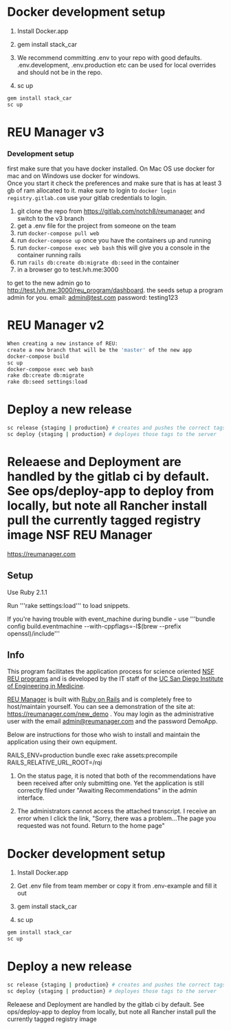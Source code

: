 # Docker development setup

1) Install Docker.app

2) gem install stack_car

3) We recommend committing .env to your repo with good defaults. .env.development, .env.production etc can be used for local overrides and should not be in the repo.

4) sc up

``` bash
gem install stack_car
sc up

```
# REU Manager v3

### Development setup
first make sure that you have docker installed. On Mac OS use docker for mac and on Windows use docker for windows.  
Once you start it check the preferences and make sure that is has at least 3 gb of ram allocated to it.
make sure to login to `docker login registry.gitlab.com` use your gitlab credentials to login.

1. git clone the repo from https://gitlab.com/notch8/reumanager and switch to the v3 branch
2. get a .env file for the project from someone on the team
3. run `docker-compose pull web`
4. run `docker-compose up`
once you have the containers up and running
5. run `docker-compose exec web bash` this will give you a console in the container running rails
6. run `rails db:create db:migrate db:seed` in the container
7. in a browser go to test.lvh.me:3000

to get to the new admin go to http://test.lvh.me:3000/reu_program/dashboard.
the seeds setup a program admin for you. email: admin@test.com password: testing123

# REU Manager v2

```bash
When creating a new instance of REU:
create a new branch that will be the 'master' of the new app
docker-compose build
sc up
docker-compose exec web bash
rake db:create db:migrate
rake db:seed settings:load
```

# Deploy a new release

``` bash
sc release {staging | production} # creates and pushes the correct tags
sc deploy {staging | production} # deployes those tags to the server
```

Releaese and Deployment are handled by the gitlab ci by default. See ops/deploy-app to deploy from locally, but note all Rancher install pull the currently tagged registry image
NSF REU Manager
==========
https://reumanager.com

## Setup
Use Ruby 2.1.1

Run '''rake settings:load''' to load snippets.

If you're having trouble with event_machine during bundle - use '''bundle config build.eventmachine --with-cppflags=-I$(brew --prefix openssl)/include'''

## Info
This program facilitates the application process for science oriented [NSF REU programs](http://www.nsf.gov/crssprgm/reu/) and is developed by the IT staff of the [UC San Diego Institute of Engineering in Medicine](https://iem.ucsd.edu/).

[REU Manager](https://reumanager.com) is built with [Ruby on Rails](http://rubyonrails.org/) and is completely free to host/maintain yourself.   You can see a demonstration of the site at: https://reumanager.com/new_demo .  You may login as the administrative user with the email admin@reumanager.com and the password DemoApp.

Below are instructions for those who wish to install and maintain the application using their own equipment.



RAILS_ENV=production bundle exec rake assets:precompile RAILS_RELATIVE_URL_ROOT=/rqi


1) On the status page, it is noted that both of the recommendations have been received after only submitting one. Yet the application is still correctly filed under "Awaiting Recommendations" in the admin interface.

2) The administrators cannot access the attached transcript. I receive an error when I click the link, "Sorry, there was a problem...The page you requested was not found. Return to the home page"


# Docker development setup

1) Install Docker.app

2) Get .env file from team member or copy it from .env-example and fill it out

3) gem install stack_car

4) sc up

``` bash
gem install stack_car
sc up

```

# Deploy a new release

``` bash
sc release {staging | production} # creates and pushes the correct tags
sc deploy {staging | production} # deployes those tags to the server
```

Releaese and Deployment are handled by the gitlab ci by default. See ops/deploy-app to deploy from locally, but note all Rancher install pull the currently tagged registry image
